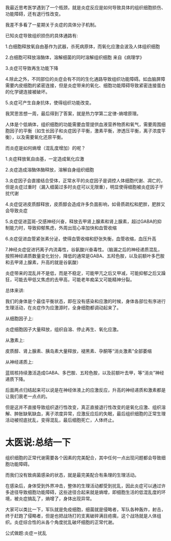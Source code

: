 我最近思考医学遇到了一个瓶颈，就是炎症反应是如何导致具体的组织细胞损伤、功能障碍，还有退行性改变。

我差不多看了一星期关于炎症的具体分子机制。

已知炎症导致组织损伤的具体通路有:

1.白细胞释放氧自由基作为武器，杀死病原体，而氧化应激会波及人体组织细胞

2.白细胞可释放溶酶体，溶解细菌的同时溶解组织细胞    来自《病理学》

3.炎症可导致再生功能下降

4.除此之外，不同部位的炎症会有不同的生化通路导致组织功能障碍。如血脑屏障需要内皮细胞的紧密连接，但是炎症带来的氧化、细胞功能障碍导致紧密连接蛋白的化学键连接被破坏。

5.炎症可产生自身抗体，使得组织功能改变。

我冥思苦想一周，最后得到了答案，就是热力学第二定律-熵增原理。

人体是个低熵体，组织细胞的功能需要血管提供血液营养物质和氧气，需要周围细胞因子的平衡（如生长因子和炎症因子平衡，激素平衡，渗透压平衡，离子浓度平衡），以及需要氧化还原平衡。

而炎症是如何熵增（混乱度增加）的呢？

1.炎症释放氧自由基，一定造成氧化应激

2.炎症造成溶酶体酶释放，溶解自身组织细胞

3.炎症因子会直接结合受体，正常水平的炎症因子是调控人体细胞代谢、凋亡的，但是炎症过重时（漏入细菌过多时炎症可以无限重），明显使得细胞被炎症因子干扰代谢

4.炎症促进皮质醇释放，皮质醇会造成许多负面影响，如骨质疏松和肥胖，肥胖又会导致炎症

5.炎症促进蓝斑-交感神经兴奋，释放去甲肾上腺素和肾上腺素，超过GABA的抑制能力时，导致抑郁焦虑，外周出现心率加快和血管收缩

6.炎症促进血管紧张素分泌，使得血管收缩和舒张失衡，血管收缩，血压升高

7.神经炎症促进钙离子内流毒性，谷氨酸兴奋毒性。（脑漏之后的神经递质混乱，按照神经递质数量变化划分，降低的通常是GABA、五羟色胺，以及前额叶多巴胺和去甲肾上腺素，升高的就是谷氨酸）

炎症带来的混乱并不是低，而是不稳定，可能甲亢之后又甲减，可能抑郁之后又躁狂，可能去甲低又焦虑的去甲高，可能老年痴呆又可能精神分裂。

总体来讲:

我们的身体是个最佳平衡状态，即在没有感染和应激的时候，身体各部位有序进行生理活动，在炎症作为应激源时，全身细胞都调动起来了。

从细胞因子上:

炎症细胞因子大量释放，组织自溶、停止再生、氧化应激。

从激素上:

皮质醇、肾上腺素、胰岛素大量释放，褪黑素、孕酮等“消炎激素”全部萎缩

从神经递质上:

蓝斑核持续激活造成GABA、多巴胺、五羟色胺，以及前额叶去甲，等“消炎”神经递质下降。

后面两点归结起来可以说是在神经体液上的应激反应，升高的神经递质和激素都是让我们衰老一点点的。

但是这并不直接导致组织退行性改变，真正直接退行性改变的是氧化应激、组织溶解、肿胀缺氧缺血，离子浓度异常，应激反应后的失眠，最后组织细胞的正常生理活动被彻底扰乱，变得混乱，最后细胞死亡，人体终止。

# 太医说:总结一下

组织细胞的正常代谢需要各个因素的完美配合，其中任何一点出现问题都会导致细胞功能障碍。

而我们没有致病菌感染的状态，就是最完美配合有条理的生理活动。

在感染后，身体受到外界冲击，整体的生理活动都受到扰乱，因此炎症可以通过许多途径导致细胞功能障碍，这些途径合起来就是熵增，即细胞生活的低混乱度的环境，被炎症搞乱了，熵增了，身体出现异常。

大家可以类比一下，军队就是免疫细胞，细菌就是侵略者，军队各种轰炸，射击，终于赶跑了侵略者，但是也把战场打的支离破碎满目疮痍，这个战场就是人体组织。炎症综合性的从各个角度扰乱破坏细胞的正常代谢。

公式做题:炎症＝扰乱
